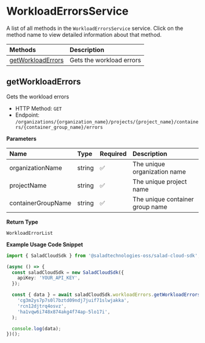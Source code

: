 # WorkloadErrorsService

A list of all methods in the `WorkloadErrorsService` service. Click on the method name to view detailed information about that method.

| Methods                                 | Description              |
| :-------------------------------------- | :----------------------- |
| [getWorkloadErrors](#getworkloaderrors) | Gets the workload errors |

## getWorkloadErrors

Gets the workload errors

- HTTP Method: `GET`
- Endpoint: `/organizations/{organization_name}/projects/{project_name}/containers/{container_group_name}/errors`

**Parameters**

| Name               | Type   | Required | Description                     |
| :----------------- | :----- | :------- | :------------------------------ |
| organizationName   | string | ✅       | The unique organization name    |
| projectName        | string | ✅       | The unique project name         |
| containerGroupName | string | ✅       | The unique container group name |

**Return Type**

`WorkloadErrorList`

**Example Usage Code Snippet**

```typescript
import { SaladCloudSdk } from '@saladtechnologies-oss/salad-cloud-sdk';

(async () => {
  const saladCloudSdk = new SaladCloudSdk({
    apiKey: 'YOUR_API_KEY',
  });

  const { data } = await saladCloudSdk.workloadErrors.getWorkloadErrors(
    'cg3m2ys7p7s0l7bztd09ndj7juif71slwjakka',
    'rcn12djtrq4osvz',
    'ha1vqw6i748x874akg4f74ap-5lo17i',
  );

  console.log(data);
})();
```
